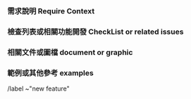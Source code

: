 
### 需求說明 Require Context

### 檢查列表或相關功能開發 CheckList or related issues

### 相關文件或圖檔 document or graphic

### 範例或其他參考 examples 

/label ~"new feature"
